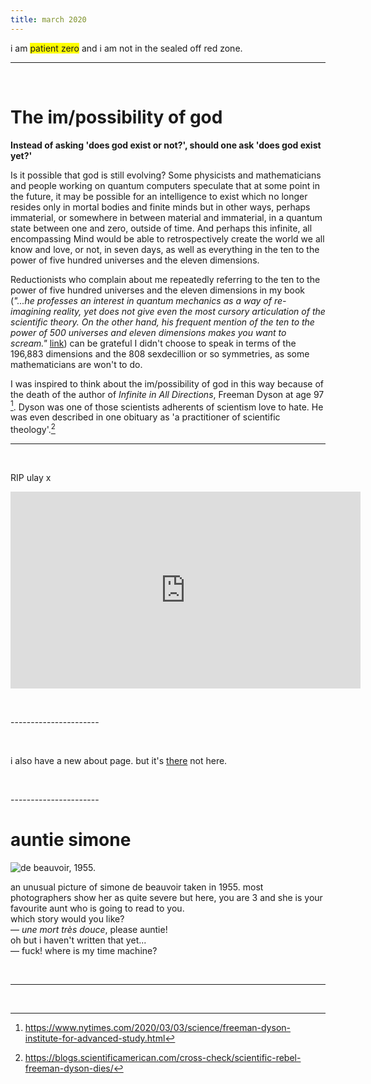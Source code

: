 ```yaml
---
title: march 2020
---
```

i am <span style="background-color: yellow">patient zero</span> and i am not in the sealed off red zone.

----------------------

<p>
  &nbsp;
</p>

# The im/possibility of god

**Instead of asking 'does god exist or not?', should one ask 'does god exist yet?'** 

Is it possible that god is still evolving? Some physicists and mathematicians and people working on quantum computers speculate that at some point in the future, it may be possible for an intelligence to exist which no longer resides only in mortal bodies and finite minds but in other ways, perhaps immaterial, or somewhere in between material and immaterial, in a quantum state between one and zero, outside of time. And perhaps this infinite, all encompassing Mind would be able to retrospectively create the world we all know and love, or not, in seven days, as well as everything in the ten to the power of five hundred universes and the eleven dimensions. 

Reductionists who complain about me repeatedly referring to the ten to the power of five hundred universes and the eleven dimensions in my book (*"...he professes an interest in quantum mechanics as a way of re-imagining reality, yet does not give even the most cursory articulation of the scientific theory. On the other hand, his frequent mention of the ten to the power of 500 universes and eleven dimensions makes you want to scream."* [link](https://www.amazon.com/Am-Here-stories-cancer-ward-ebook/product-reviews/B01FG7DKP8/ref=cm_cr_dp_d_show_all_btm?ie=UTF8&reviewerType=all_reviews)) can be grateful I didn't choose to speak in terms of the 196,883 dimensions and the 808 sexdecillion or so symmetries, as some mathematicians are won't to do. 

I was inspired to think about the im/possibility of god in this way because of the death of the author of *Infinite in All Directions*, Freeman Dyson at age 97 [^1]. Dyson was one of those scientists adherents of scientism love to hate. He was even described in one obituary as 'a practitioner of scientific theology'.[^2]

[^1]: https://www.nytimes.com/2020/03/03/science/freeman-dyson-institute-for-advanced-study.html 
[^2]: https://blogs.scientificamerican.com/cross-check/scientific-rebel-freeman-dyson-dies/

----------------------

<p>
  &nbsp;
</p>

RIP ulay x

<iframe width="560" height="315" src="https://www.youtube.com/embed/xlf68X2qEpM" frameborder="0" allow="accelerometer; autoplay; encrypted-media; gyroscope; picture-in-picture" allowfullscreen></iframe>

<p>
  &nbsp;
</p>
----------------------

<p>
  &nbsp;
</p>

i also have a new about page. but it's [there]((http://johannesk.com/about.html)) not here.

<p>
  &nbsp;
</p>
----------------------

# auntie simone



![de beauvoir, 1955.](http://johannesk.com.s3.amazonaws.com/2020/img/beauvoir55.jpeg)

an unusual picture of simone de beauvoir taken in 1955. most photographers show her as quite severe but here, you are 3 and she is your favourite aunt who is going to read to you.  
which story would you like?  
— *une mort très douce*, please auntie!  
oh but i haven't written that yet...  
— fuck! where is my time machine?  

<center></center>

<center></center>  <p>

  &nbsp;
</p>

----------------------

<p>
  &nbsp;
</p>








